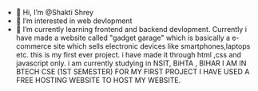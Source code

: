 - 👋 Hi, I’m @Shakti Shrey
- 👀 I’m interested in web devlopment
- 🌱 I’m currently learning frontend and backend devlopment.
Currently i have made a website  called "gadget garage" which is basically a e-commerce site which sells electronic devices like smartphones,laptops etc.
this is my first ever project. i have made it through html ,css and javascript only.
i am currently studying in NSIT, BiHTA , BIHAR
I AM IN BTECH CSE (1ST SEMESTER)
FOR MY FIRST PROJECT I HAVE USED A FREE HOSTING WEBSITE TO HOST MY WEBSITE.
